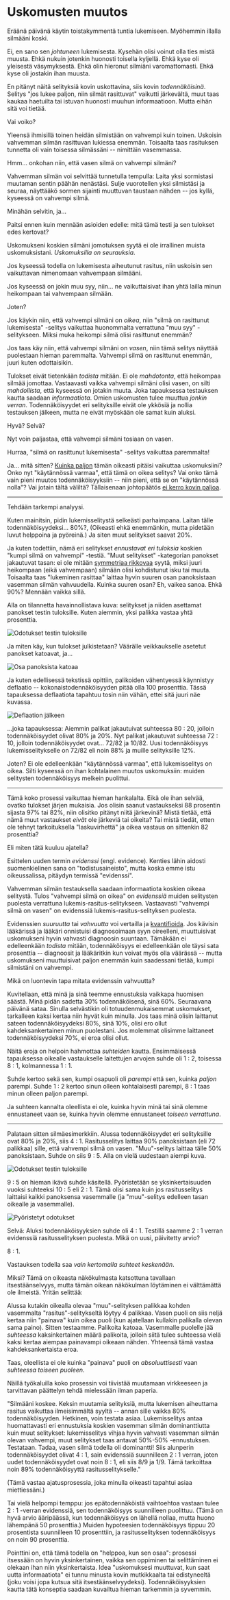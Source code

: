# Uskomusten muutos

Eräänä päivänä käytin toistakymmentä tuntia lukemiseen. Myöhemmin illalla silmääni koski.

Ei, en sano sen *johtuneen* lukemisesta. Kysehän olisi voinut olla ties mistä muusta. Ehkä nukuin jotenkin huonosti toisella kyljellä. Ehkä kyse oli yleisestä väsymyksestä. Ehkä olin hieronut silmiäni varomattomasti. Ehkä kyse oli jostakin ihan muusta.

En pitänyt näitä selityksiä kovin uskottavina, siis kovin *todennäköisinä*. Selitys "jos lukee paljon, niin silmät rasittuvat" vaikutti järkevältä, muut taas kaukaa haetuilta tai istuvan huonosti muuhun informaatioon. Mutta eihän sitä voi tietää.

Vai voiko?

Yleensä ihmisillä toinen heidän silmistään on vahvempi kuin toinen. Uskoisin vahvemman silmän rasittuvan lukiessa enemmän. Toisaalta taas rasituksen tunnetta oli vain toisessa silmässäni -- nimittäin vasemmassa.

Hmm... onkohan niin, että vasen silmä on vahvempi silmäni?

Vahvemman silmän voi selvittää tunnetulla tempulla: Laita yksi sormistasi muutaman sentin päähän nenästäsi. Sulje vuorotellen yksi silmistäsi ja seuraa, näyttääkö sormen sijainti muuttuvan taustaan nähden -- jos kyllä, kyseessä on vahvempi silmä.

Minähän selvitin, ja...

Paitsi ennen kuin mennään asioiden edelle: mitä tämä testi ja sen tulokset edes kertovat?

Uskomukseni koskien silmäni jomotuksen syytä ei ole irrallinen muista uskomuksistani. *Uskomuksilla on seurauksia*.

Jos kyseessä todella on lukemisesta aiheutunut rasitus, niin uskoisin sen vaikuttavan nimenomaan vahvempaan silmääni.

Jos kyseessä on jokin muu syy, niin... ne vaikuttaisivat ihan yhtä lailla minun heikompaan tai vahvempaan silmään.

Joten?

Jos käykin niin, että vahvempi silmäni on *oikea*, niin "silmä on rasittunut lukemisesta" -selitys vaikuttaa huonommalta verrattuna "muu syy" -selitykseen. Miksi muka heikompi silmä olisi rasittunut enemmän?

Jos taas käy niin, että vahvempi silmäni on *vasen*, niin tämä selitys näyttää puolestaan hieman paremmalta. Vahvempi silmä on rasittunut enemmän, juuri kuten odottaisikin.

Tulokset eivät tietenkään *todista* mitään. Ei ole *mahdotonta*, että heikompaa silmää jomottaa. Vastaavasti vaikka vahvempi silmäni olisi vasen, on silti *mahdollista*, että kyseessä on jotakin muuta. Joka tapauksessa testauksen kautta saadaan *informaatiota*. Omien uskomusten tulee muuttua *jonkin verran*. Todennäköisyydet eri selityksille eivät ole ykkösiä ja nollia testauksen jälkeen, mutta ne eivät myöskään ole samat kuin aluksi.

Hyvä? Selvä?

Nyt voin paljastaa, että vahvempi silmäni tosiaan on vasen.

Hurraa, "silmä on rasittunut lukemisesta" -selitys vaikuttaa paremmalta!

Ja... mitä sitten? [Kuinka paljon](https://ollij.fi/epi/kvantifiointi) tämän oikeasti pitäisi vaikuttaa uskomuksiini? Onko nyt "käytännössä varmaa", että tämä on oikea selitys? Vai onko tämä vain pieni muutos todennäköisyyksiin -- niin pieni, että se on "käytännössä nolla"? Vai jotain tältä väliltä? Tällaisenaan johtopäätös [ei kerro kovin paljoa](https://ollij.fi/epi/matala_informaatio).

---

Tehdään tarkempi analyysi.

Kuten mainitsin, pidin lukemisselitystä selkeästi parhaimpana. Laitan tälle todennäköisyydeksi... 80%?, (Oikeasti ehkä enemmänkin, mutta pidetään luvut helppoina ja pyöreinä.) Ja siten muut selitykset saavat 20%.

Ja kuten todettiin, nämä eri selitykset *ennustavat eri tuloksia* koskien "kumpi silmä on vahvempi" -testiä. "Muut selitykset" -kategorian panokset jakautuvat tasan: ei ole mitään [symmetriaa rikkovaa](https://ollij.fi/epi/symmetrian_rikkominen) syytä, miksi juuri heikompaan (eikä vahvempaan) silmään olisi kohdistunut isku tai muuta. Toisaalta taas "lukeminen rasittaa" laittaa hyvin suuren osan panoksistaan vasemman silmän vahvuudella. Kuinka suuren osan? Eh, vaikea sanoa. Ehkä 90%? Mennään vaikka sillä.

Alla on tilannetta havainnollistava kuva: selitykset ja niiden asettamat panokset testin tuloksille. Kuten aiemmin, yksi palikka vastaa yhtä prosenttia.

![Odotukset testin tuloksille](Kuvat/bayes_2-1.jpg)

Ja miten käy, kun tulokset julkistetaan? Väärälle veikkaukselle asetetut panokset katoavat, ja...

![Osa panoksista katoaa](Kuvat/bayes_3-1.jpg)

Ja kuten edellisessä tekstissä opittiin, palikoiden vähentyessä käynnistyy deflaatio -- kokonaistodennäköisyyden pitää olla 100 prosenttia. Tässä tapauksessa deflaatiota tapahtuu tosin niin vähän, ettei sitä juuri näe kuvassa.

![Deflaation jälkeen](Kuvat/bayes_4-1.jpg)

...joka tapauksessa: Aiemmin palikat jakautuivat suhteessa 80 : 20, jolloin todennäköisyydet olivat 80% ja 20%. Nyt palikat jakautuvat suhteessa 72 : 10, jolloin todennäköisyydet ovat... 72/82 ja 10/82. Uusi todennäköisyys lukemisselitykselle on 72/82 eli noin 88% ja muille selityksille 12%.

Joten? Ei ole edelleenkään "käytännössä varmaa", että lukemisselitys on oikea. Silti kyseessä on ihan kohtalainen muutos uskomuksiin: muiden selitysten todennäköisyys melkein puolittui.

---

Tämä koko prosessi vaikuttaa hieman hankalalta. Eikä ole ihan selvää, ovatko tulokset järjen mukaisia. Jos olisin saanut vastaukseksi 88 prosentin sijasta 97% tai 82%, niin olisitko pitänyt niitä järkevinä? Mistä tietää, että nämä muut vastaukset *eivät* ole järkeviä tai oikeita? Tai mistä tiedät, etten ole tehnyt tarkoituksella "laskuvirhettä" ja oikea vastaus on sittenkin 82 prosenttia?

Eli miten tätä kuuluu ajatella?

Esittelen uuden termin *evidenssi* (engl. evidence). Kenties lähin aidosti suomenkielinen sana on "todistusaineisto", mutta koska emme istu oikeussalissa, pitäydyn termissä "evidenssi".

Vahvemman silmän testauksella saadaan informaatiota koskien oikeaa selitystä. Tulos "vahvempi silmä on oikea" on *evidenssiä* muiden selitysten puolesta verrattuna lukemis-rasitus-selitykseen. Vastaavasti "vahvempi silmä on vasen" on evidenssiä lukemis-rasitus-selityksen puolesta.

Evidenssien *suuruutta* tai *vahvuutta* voi vertailla ja [kvantifioida](https://ollij.fi/epi/kvantifiointi). Jos kävisin lääkärissä ja lääkäri onnistuisi diagnosoimaan syyn oireelleni, muuttuisivat uskomukseni hyvin vahvasti diagnoosin suuntaan. Tämäkään ei edelleenkään *todista* mitään, todennäköisyys ei edelleenkään ole täysi sata prosenttia -- diagnoosit ja lääkäritkin kun voivat myös olla väärässä -- mutta uskomukseni muuttuisivat paljon enemmän kuin saadessani tietää, kumpi silmistäni on vahvempi.

Mikä on luontevin tapa mitata evidenssin vahvuutta?

Kuvitellaan, että minä ja sinä teemme ennustuksia vaikkapa huomisen säästä. Minä pidän sadetta 30% todennäköisenä, sinä 60%. Seuraavana päivänä sataa. Sinulla selvästikin oli totuudenmukaisemmat uskomukset, tarkalleen kaksi kertaa niin hyvät kuin minulla. Jos taas minä olisin laittanut sateen todennäköisyydeksi 80%, sinä 10%, olisi ero ollut kahdeksankertainen minun puolestani. Jos molemmat olisimme laittaneet todennäköisyydeksi 70%, ei eroa olisi ollut.

Näitä eroja on helpoin hahmottaa *suhteiden* kautta. Ensimmäisessä tapauksessa oikealle vastaukselle laitettujen arvojen suhde oli 1 : 2, toisessa 8 : 1, kolmannessa 1 : 1.

Suhde kertoo sekä sen, kumpi osapuoli oli *parempi* että sen, kuinka *paljon* parempi. Suhde 1 : 2 kertoo sinun olleen kohtalaisesti parempi, 8 : 1 taas minun olleen paljon parempi.

Ja suhteen kannalta oleellista ei ole, kuinka hyvin minä tai sinä olemme ennustaneet vaan se, kuinka hyvin olemme ennustaneet *toiseen verrattuna*.

---

Palataan sitten silmäesimerkkiin. Alussa todennäköisyydet eri selityksille ovat 80% ja 20%, siis 4 : 1. Rasitusselitys laittaa 90% panoksistaan (eli 72 palikkaa) sille, että vahvempi silmä on vasen. "Muu"-selitys laittaa tälle 50% panoksistaan. Suhde on siis 9 : 5. Alla on vielä uudestaan aiempi kuva.

![Odotukset testin tuloksille](Kuvat/bayes_2-1.jpg)

9 : 5 on hieman ikävä suhde käsitellä. Pyöristetään se yksinkertaisuuden vuoksi suhteeksi 10 : 5 eli 2 : 1. Tämä olisi sama kuin jos rasitusselitys laittaisi kaikki panoksensa vasemmalle (ja "muu"-selitys edelleen tasan oikealle ja vasemmalle).

![Pyöristetyt odotukset](Kuvat/bayes_5-1.jpg)

Selvä: Aluksi todennäköisyyksien suhde oli 4 : 1. Testillä saamme 2 : 1 verran evidenssiä rasitusselityksen puolesta. Mikä on uusi, päivitetty arvio?

8 : 1.

Vastauksen todella saa *vain kertomalla suhteet keskenään*.

Miksi? Tämä on oikeasta näkökulmasta katsottuna tavallaan itsestäänselvyys, mutta tämän oikean näkökulman löytäminen ei välttämättä ole ilmeistä. Yritän selittää:

Alussa kutakin oikealla olevaa "muu"-selityksen palikkaa kohden vasemmalta "rasitus"-selitykseltä löytyy 4 palikkaa. Vasen puoli on siis neljä kertaa niin "painava" kuin oikea puoli (kun ajatellaan kullakin palikalla olevan sama paino). Sitten testaamme. Palikoita katoaa. Vasemmalle puolelle jää *suhteessa* kaksinkertainen määrä palikoita, jolloin siitä tulee suhteessa vielä kaksi kertaa aiempaa painavampi oikeaan nähden. Yhteensä tämä vastaa kahdeksankertaista eroa.

Taas, oleellista ei ole kuinka "painava" puoli on *absoluuttisesti* vaan *suhteessa toiseen puoleen*.

Näillä työkaluilla koko prosessin voi tiivistää muutamaan virkkeeseen ja tarvittavan päättelyn tehdä mielessään ilman paperia.

"Silmääni koskee. Keksin muutamia selityksiä, mutta lukemisen aiheuttama rasitus vaikuttaa ilmeisimmältä syyltä -- annan sille vaikka 80% todennäköisyyden. Hetkinen, voin testata asiaa. Lukemisselitys antaa huomattavasti eri ennustuksia koskien vasemman silmän dominanttiutta kuin muut selitykset: lukemisselitys vihjaa hyvin vahvasti vasemman silmän olevan vahvempi, muut selitykset taas antavat 50%-50% -ennustuksen. Testataan. Tadaa, vasen silmä todella oli dominantti! Siis alunperin todennäköisyydet olivat 4 : 1, sain evidenssiä suunnilleen 2 : 1 verran, joten uudet todennäköisyydet ovat noin 8 : 1, eli siis 8/9 ja 1/9. Tämä tarkoittaa noin 89% todennäköisyyttä rasitusselitykselle."

(Tämä vastaa ajatusprosessia, joka minulla oikeasti tapahtui asiaa miettiessäni.)

Tai vielä helpompi temppu: jos epätodennäköistä vaihtoehtoa vastaan tulee 2 : 1 -verran evidenssiä, sen todennäköisyys suunnilleen puolittuu. (Tämä on hyvä arvio ääripäässä, kun todennäköisyys on lähellä nollaa, mutta huono lähempänä 50 prosenttia.) Muiden hypoteesien todennäköisyys tippuu 20 prosentista suunnilleen 10 prosenttiin, ja rasitusselityksen todennäköisyys on noin 90 prosenttia.

Pointtini on, että tämä todella on "helppoa, kun sen osaa": prosessi itsessään on hyvin yksinkertainen, vaikka sen oppiminen tai selittäminen ei olekaan ihan niin yksinkertaista. Idea "uskomuksesi muuttuvat, kun saat uutta informaatiota" ei tunnu minusta kovin mutkikkaalta tai edistyneeltä (joku voisi jopa kutsua sitä itsestäänselvyydeksi). Todennäköisyyksien kautta tätä konseptia saadaan kuvailtua hieman tarkemmin ja syvemmin.
